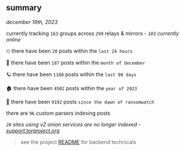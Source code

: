 
## summary
_december 19th, 2023_

currently tracking `163` groups across `299` relays & mirrors - _`103` currently online_

⏲ there have been `20` posts within the `last 24 hours`

🦈 there have been `187` posts within the `month of december`

🪐 there have been `1160` posts within the `last 90 days`

🏚 there have been `4502` posts within the `year of 2023`

🦕 there have been `9192` posts `since the dawn of ransomwatch`

there are `96` custom parsers indexing posts

_`20` sites using v2 onion services are no longer indexed - [support.torproject.org](https://support.torproject.org/onionservices/v2-deprecation/)_

> see the project [README](https://github.com/joshhighet/ransomwatch#ransomwatch--) for backend technicals
